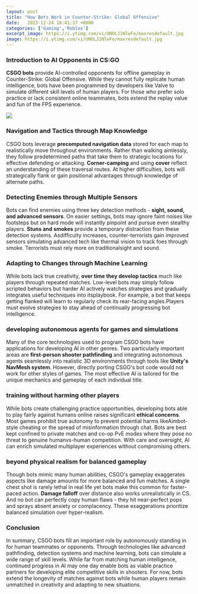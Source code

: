 ```yaml
---
layout: post
title: "How Bots Work in Counter-Strike: Global Offensive"
date:   2023-12-24 18:41:37 +0000
categories: ['Gaming','Roblox']
excerpt_image: https://i.ytimg.com/vi/UNOLJ1NlwFo/maxresdefault.jpg
image: https://i.ytimg.com/vi/UNOLJ1NlwFo/maxresdefault.jpg
---
```


### Introduction to AI Opponents in CS:GO
**CSGO bots** provide AI-controlled opponents for offline gameplay in Counter-Strike: Global Offensive. While they cannot fully replicate human intelligence, bots have been programmed by developers like Valve to simulate different skill levels of human players. For those who prefer solo practice or lack consistent online teammates, bots extend the replay value and fun of the FPS experience.

![](https://i.ytimg.com/vi/UNOLJ1NlwFo/maxresdefault.jpg)
### Navigation and Tactics through Map Knowledge
CSGO bots leverage **precomputed navigation data** stored for each map to realistically move throughout environments. Rather than walking aimlessly, they follow predetermined paths that take them to strategic locations for effective defending or attacking. **Corner-camping** and using **cover** reflect an understanding of these traversal routes. At higher difficulties, bots will strategically flank or gain positional advantages through knowledge of alternate paths.
### Detecting Enemies through Multiple Sensors 
Bots can find enemies using three key detection methods - **sight, sound, and advanced sensors**. On easier settings, bots may ignore faint noises like footsteps but on hard mode will instantly pinpoint and pursue even stealthy players. **Stuns and smokes** provide a temporary distraction from these detection systems. Asdifficulty increases, counter-terrorists gain improved sensors simulating advanced tech like thermal vision to track foes through smoke. Terrorists must rely more on traditionalsight and sound.
### Adapting to Changes through Machine Learning
While bots lack true creativity, **over time they develop tactics** much like players through repeated matches. Low-level bots may simply follow scripted behaviors but harder AI actively watches strategies and gradually integrates useful techniques into itsplaybook. For example, a bot that keeps getting flanked will learn to regularly check its rear-facing angles.Players must evolve strategies to stay ahead of continually progressing bot intelligence. 
### developing autonomous agents for games and simulations
Many of the core technologies used to program CSGO bots have applications for developing AI in other genres. Two particularly important areas are **first-person shooter pathfinding** and integrating autonomous agents seamlessly into realistic 3D environments through tools like **Unity's NavMesh system**. However, directly porting CSGO's bot code would not work for other styles of games. The most effective AI is tailored for the unique mechanics and gameplay of each individual title.
### training without harming other players
While bots create challenging practice opportunities, developing bots able to play fairly against humans online raises significant **ethical concerns**. Most games prohibit true autonomy to prevent potential harms likeAimbot-style cheating or the spread of misinformation through chat. Bots are best kept confined to private matches and co-op PvE modes where they pose no threat to genuine humanvs-human competition. With care and oversight, AI can enrich simulated multiplayer experiences without compromising others.
### beyond physical realism for balanced gameplay 
Though bots mimic many human abilities, CSGO's gameplay exaggerates aspects like damage amounts for more balanced and fun matches. A single chest shot is rarely lethal in real life yet bots make this common for faster-paced action. **Damage falloff** over distance also works unrealistically in CS. And no bot can perfectly copy human flaws - they hit near-perfect pops and sprays absent anxiety or complacency. These exaggerations prioritize balanced simulation over hyper-realism.
### Conclusion 
In summary, CSGO bots fill an important role by autonomously standing in for human teammates or opponents. Through technologies like advanced pathfinding, detection systems and machine learning, bots can simulate a wide range of skill levels. While far from matching human intelligence, continued progress in AI may one day enable bots as viable practice partners for developing elite competitive skills in shooters. For now, bots extend the longevity of matches against bots while human players remain unmatched in creativity and adapting to new situations.
